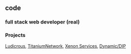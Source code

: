 ## code

### full stack web developer (real)

### Projects
[Ludicrous](https://github.com/titaniumnetwork-dev/ludicrous), [TitaniumNetwork](https://github.com/titaniumnetwork-dev), [Xenon Services](https://github.com/xenon-services), [Dynamic/DIP](https://github.com/NebulaServices/Dynamic)
